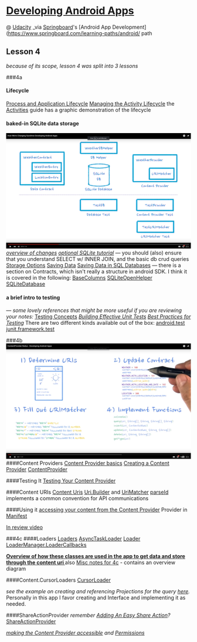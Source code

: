 # [Developing Android Apps](https://www.udacity.com/course/progress#!/c-ud853)
@ [Udacity](https://www.udacity.com)
_via [Springboard](http://www.springboard.com)'s [Android App Development](https://www.springboard.com/learning-paths/android/ path
## Lesson 4

_because of its scope, lesson 4 was split into 3 lessons_

###4a
#### Lifecycle
[Process and Application Lifecycle](http://developer.android.com/guide/topics/processes/process-lifecycle.html)
[Managing the Activity Lifecycle](http://developer.android.com/training/basics/activity-lifecycle/index.html)
the [Activities](http://developer.android.com/guide/components/activities.html) guide has a graphic demonstration of the lifecycle
#### baked-in SQLite data storage
![](4a.png)
_[overview of changes](https://www.youtube.com/watch?v=Sif4ZAL8iU8)_
_[optional SQLite tutorial](https://www.udacity.com/course/viewer#!/c-ud853/l-3621368730/m-2602608541)_
— you should (also) ensure that you understand SELECT w/ INNER JOIN, and the basic db crud queries
[Storage Options](http://developer.android.com/guide/topics/data/data-storage.html)
[Saving Data](http://developer.android.com/training/basics/data-storage/index.html)
[Saving Data in SQL Databases](http://developer.android.com/training/basics/data-storage/databases.html)
— there is a section on Contracts, which isn't really a structure in android SDK. I think it is covered in the following:
[BaseColumns](http://developer.android.com/reference/android/provider/BaseColumns.html)
[SQLiteOpenHelper](http://developer.android.com/reference/android/database/sqlite/SQLiteOpenHelper.html)
[SQLiteDatabase](http://developer.android.com/reference/android/database/sqlite/SQLiteDatabase.html)

#### a brief intro to testing
— _some lovely references that might be more useful if you are reviewing your notes:_
[Testing Concepts](http://developer.android.com/tools/testing/testing_android.html)
_[Building Effective Unit Tests](http://developer.android.com/training/testing/unit-testing/index.html)_
_[Best Practices for Testing](http://developer.android.com/training/testing/index.html)_
There are two different kinds available out of the box:
[android.test](http://developer.android.com/reference/android/test/package-summary.html)
[junit.framework.test](http://developer.android.com/reference/junit/framework/Test.html)

###4b
![](4b.png)
####Content Providers
[Content Provider basics](http://developer.android.com/guide/topics/providers/content-provider-basics.html)
[Creating a Content Provider](http://developer.android.com/guide/topics/providers/content-provider-creating.html)
[ContentProvider](http://developer.android.com/reference/android/content/ContentProvider.html)

####Testing It
[Testing Your Content Provider](http://developer.android.com/training/testing/integration-testing/content-provider-testing.html)

####Content URIs
[Content Uris](http://developer.android.com/reference/android/content/ContentUris.html)
[Uri.Builder](http://developer.android.com/reference/android/net/Uri.Builder.html) and 
[UriMatcher](http://developer.android.com/reference/android/content/UriMatcher.html)
[parseId](http://developer.android.com/reference/android/content/ContentUris.html#parseId%28android.net.Uri%29) implements a common convention for API communications

####Using it
[accessing your content from the Content Provider](http://developer.android.com/guide/topics/providers/content-provider-basics.html#ClientProvider)
Provider in [Manifest](http://developer.android.com/guide/topics/manifest/provider-element.html)

[In review video](https://www.udacity.com/course/viewer#!/c-ud853/l-3599339441/m-3655209144)

###4c
####Loaders
[Loaders](http://developer.android.com/guide/components/loaders.html)
[AsyncTaskLoader](http://developer.android.com/reference/android/content/AsyncTaskLoader.html)
[Loader](http://developer.android.com/reference/android/content/Loader.html)
[LoaderManager.LoaderCallbacks](http://developer.android.com/reference/android/app/LoaderManager.LoaderCallbacks.html)

**[Overview of how these classes are used in the app to get data and store through the content uri ](https://www.udacity.com/course/viewer#!/c-ud853/l-3681658545/m-3666728992)**
also [Misc notes for 4c](https://www.udacity.com/course/viewer#!/c-ud853/l-3681658545/m-3649658972) - contains an overview diagram

####Content.CursorLoaders
[CursorLoader](http://developer.android.com/reference/android/content/CursorLoader.html)

_see the example on creating and referencing Projections for the query [here](https://www.udacity.com/course/viewer#!/c-ud853/l-3681658545/e-3650909019/m-3606839932)._ Personally in this app I favor creating and Interface and implementing it as needed.

####ShareActionProvider
_remember [Adding An Easy Share Action](http://developer.android.com/training/sharing/shareaction.html)?_
[ShareActionProvider](http://developer.android.com/reference/android/widget/ShareActionProvider.html)

_[making the Content Provider accessible](http://developer.android.com/guide/topics/providers/content-provider-creating.html#ProviderElement) and [Permissions](http://developer.android.com/guide/topics/providers/content-provider-creating.html#Permissions)_